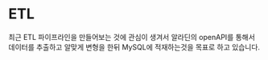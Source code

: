 # ETL

최근 ETL 파이프라인을 만들어보는 것에 관심이 생겨서 
알라딘의 openAPI를 통해서 데이터를 추출하고 
알맞게 변형을 한뒤
MySQL에 적재하는것을 목표로 하고 있습니다.
